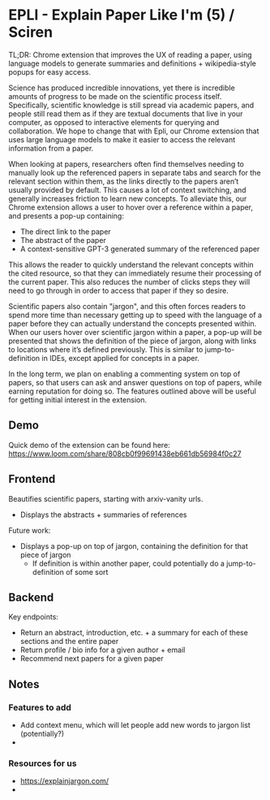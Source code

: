 # EPLI - Explain Paper Like I'm (5) / Sciren

TL;DR: Chrome extension that improves the UX of reading a paper, using language models to generate summaries and definitions + wikipedia-style popups for easy access.

 <!-- that makes papers easier to understand by surfacing relevant information to you as you read a paper, instead of forcing you to open many separate tabs. Uses Language Models to summarize relevant content for you, and provides relevant context. -->

Science has produced incredible innovations, yet there is incredible amounts of progress to be made on the scientific process itself. Specifically, scientific knowledge is still spread via academic papers, and people still read them as if they are textual documents that live in your computer, as opposed to interactive elements for querying and collaboration. We hope to change that with Epli, our Chrome extension that uses large language models to make it easier to access the relevant information from a paper.

When looking at papers, researchers often find themselves needing to manually look up the referenced papers in separate tabs and search for the relevant section within them, as the links directly to the papers aren’t usually provided by default. This causes a lot of context switching, and generally increases friction to learn new concepts. To alleviate this, our Chrome extension allows a user to hover over a reference within a paper, and presents a pop-up containing:

- The direct link to the paper
- The abstract of the paper
- A context-sensitive GPT-3 generated summary of the referenced paper

This allows the reader to quickly understand the relevant concepts within the cited resource, so that they can immediately resume their processing of the current paper.  This also reduces the number of clicks steps they will need to go through in order to access that paper if they so desire.

Scientific papers also contain "jargon", and this often forces readers to spend more time than necessary getting up to speed with the language of a paper before they can actually understand the concepts presented within. When our users hover over scientific jargon within a paper, a pop-up will be presented that shows the definition of the piece of jargon, along with links to locations where it’s defined previously. This is similar to jump-to-definition in IDEs, except applied for concepts in a paper.

In the long term, we plan on enabling a commenting system on top of papers, so that users can ask and answer questions on top of papers, while earning reputation for doing so. The features outlined above will be useful for getting initial interest in the extension.

## Demo

Quick demo of the extension can be found here: https://www.loom.com/share/808cb0f99691438eb661db56984f0c27

## Frontend
Beautifies scientific papers, starting with arxiv-vanity urls.
- Displays the abstracts + summaries of references

Future work:
- Displays a pop-up on top of jargon, containing the definition for that piece of jargon
  - If definition is within another paper, could potentially do a jump-to-definition of some sort

## Backend
Key endpoints:
- Return an abstract, introduction, etc. + a summary for each of these sections and the entire paper
- Return profile / bio info for a given author + email
- Recommend next papers for a given paper




## Notes

### Features to add
- Add context menu, which will let people add new words to jargon list (potentially?)
- 


### Resources for us
- https://explainjargon.com/ 
- 